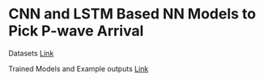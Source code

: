 # CNN and LSTM Based NN Models to Pick P-wave Arrival
Datasets [Link](https://utexas.box.com/s/klymsiqu7t9jeesqvb053yb0w4tt8it7)

Trained Models and Example outputs [Link](https://utexas.box.com/s/kmv6bw9qtq1t3cb833rwdsjxr8t9xlgv)
